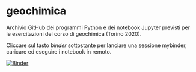 # geochimica

Archivio GitHub dei programmi Python e dei notebook Jupyter previsti per le esercitazioni del corso di geochimica (Torino 2020).

Cliccare sul tasto <i>binder</i> sottostante per lanciare una sessione mybinder, caricare ed eseguire i notebook in remoto.



[![Binder](https://mybinder.org/badge_logo.svg)](https://mybinder.org/v2/gh/Mauro-Prencipe/geochimica/master)
